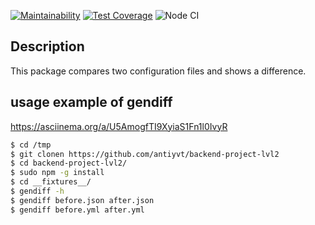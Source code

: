 [![Maintainability](https://api.codeclimate.com/v1/badges/1e622841f8c56b7b2390/maintainability)](https://codeclimate.com/github/antiyvt/backend-project-lvl2/maintainability)
[![Test Coverage](https://api.codeclimate.com/v1/badges/1e622841f8c56b7b2390/test_coverage)](https://codeclimate.com/github/antiyvt/backend-project-lvl2/test_coverage)
![Node CI](https://github.com/antiyvt/backend-project-lvl2/workflows/Node%20CI/badge.svg)

## Description
This package compares two configuration files and shows a difference.

## usage example of gendiff
https://asciinema.org/a/U5AmogfTI9XyiaS1Fn1l0IvyR

```sh
$ cd /tmp
$ git clonen https://github.com/antiyvt/backend-project-lvl2
$ cd backend-project-lvl2/
$ sudo npm -g install
$ cd __fixtures__/
$ gendiff -h
$ gendiff before.json after.json
$ gendiff before.yml after.yml
```
